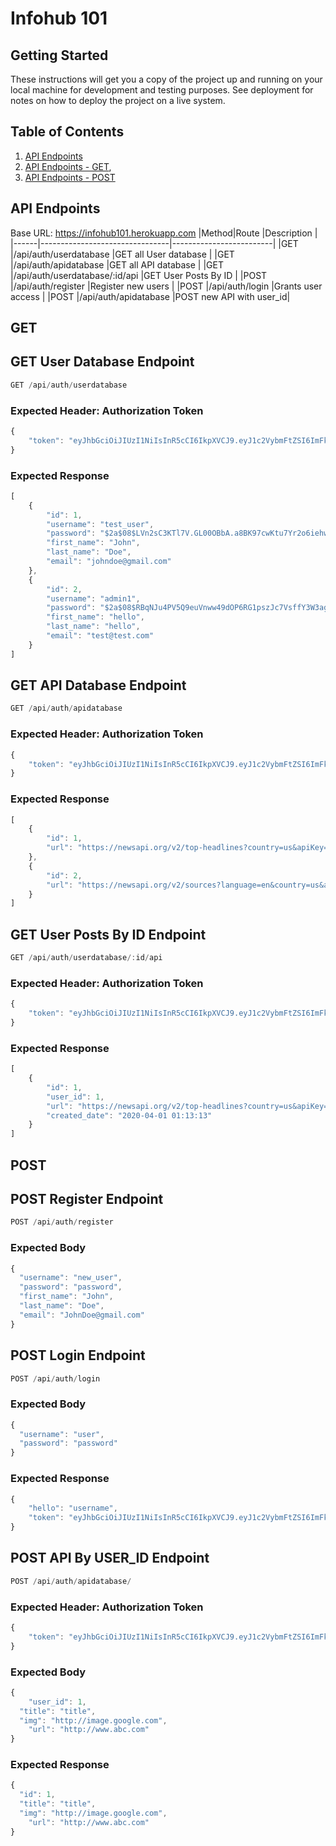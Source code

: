 # Infohub 101

## Getting Started
These instructions will get you a copy of the project up and running on your local machine for development and testing purposes. See deployment for notes on how to deploy the project on a live system.

## Table of Contents
1. [API Endpoints](#API-Endpoints)
2. [API Endpoints - GET](#GET),
3. [API Endpoints - POST](#POST)

## API Endpoints
Base URL: https://infohub101.herokuapp.com
|Method|Route                           |Description              |
|------|--------------------------------|-------------------------|
|GET   |/api/auth/userdatabase          |GET all User database    |
|GET   |/api/auth/apidatabase           |GET all API database     |
|GET   |/api/auth/userdatabase/:id/api  |GET User Posts By ID     |
|POST  |/api/auth/register              |Register new users       |
|POST  |/api/auth/login                 |Grants user access       |
|POST  |/api/auth/apidatabase           |POST new API with user_id|

## GET
## GET User Database Endpoint
```js
GET /api/auth/userdatabase
```
### Expected Header: Authorization Token
```js
{
    "token": "eyJhbGciOiJIUzI1NiIsInR5cCI6IkpXVCJ9.eyJ1c2VybmFtZSI6ImFkbWluIiwiaWF0IjoxNTg1NTQxOTg1LCJleHAiOjE1ODU1NDU1ODV9.JQBojlTtPB96MqvYndC5ZZU2XK2W_tspRJl8aQPuVhw"
}
```
### Expected Response
```js
[
    {
        "id": 1,
        "username": "test_user",
        "password": "$2a$08$LVn2sC3KTl7V.GL00OBbA.a8BK97cwKtu7Yr2o6iehwOEp.1/MOSO",
        "first_name": "John",
        "last_name": "Doe",
        "email": "johndoe@gmail.com"
    },
    {
        "id": 2,
        "username": "admin1",
        "password": "$2a$08$RBqNJu4PV5Q9euVnww49dOP6RG1pszJc7VsffY3W3agWuRzkOwjue",
        "first_name": "hello",
        "last_name": "hello",
        "email": "test@test.com"
    }
]
```

## GET API Database Endpoint
```js
GET /api/auth/apidatabase
```
### Expected Header: Authorization Token
```js
{
    "token": "eyJhbGciOiJIUzI1NiIsInR5cCI6IkpXVCJ9.eyJ1c2VybmFtZSI6ImFkbWluIiwiaWF0IjoxNTg1NTQxOTg1LCJleHAiOjE1ODU1NDU1ODV9.JQBojlTtPB96MqvYndC5ZZU2XK2W_tspRJl8aQPuVhw"
}
```
### Expected Response
```js
[
    {
        "id": 1,
        "url": "https://newsapi.org/v2/top-headlines?country=us&apiKey=17bde5c1903e4a31a9d1560bf1256a95"
    },
    {
        "id": 2,
        "url": "https://newsapi.org/v2/sources?language=en&country=us&apiKey=17bde5c1903e4a31a9d1560bf1256a95"
    }
]
```

## GET User Posts By ID Endpoint
```js
GET /api/auth/userdatabase/:id/api 
```
### Expected Header: Authorization Token
```js
{
    "token": "eyJhbGciOiJIUzI1NiIsInR5cCI6IkpXVCJ9.eyJ1c2VybmFtZSI6ImFkbWluIiwiaWF0IjoxNTg1NTQxOTg1LCJleHAiOjE1ODU1NDU1ODV9.JQBojlTtPB96MqvYndC5ZZU2XK2W_tspRJl8aQPuVhw"
}
```
### Expected Response
```js
[
    {
        "id": 1,
        "user_id": 1,
        "url": "https://newsapi.org/v2/top-headlines?country=us&apiKey=17bde5c1903e4a31a9d1560bf1256a95",
        "created_date": "2020-04-01 01:13:13"
    }
]
```

## POST
## POST Register Endpoint
```js
POST /api/auth/register
```
### Expected Body
```js
{
  "username": "new_user",
  "password": "password",
  "first_name": "John",
  "last_name": "Doe",
  "email": "JohnDoe@gmail.com"
}
```

## POST Login Endpoint
```js
POST /api/auth/login
```
### Expected Body
```js
{
  "username": "user",
  "password": "password"
}
```
### Expected Response
```js
{
    "hello": "username",
    "token": "eyJhbGciOiJIUzI1NiIsInR5cCI6IkpXVCJ9.eyJ1c2VybmFtZSI6ImFkbWluIiwiaWF0IjoxNTg1NTQxOTg1LCJleHAiOjE1ODU1NDU1ODV9.JQBojlTtPB96MqvYndC5ZZU2XK2W_tspRJl8aQPuVhw"
}
```

## POST API By USER_ID Endpoint
```js
POST /api/auth/apidatabase/
```
### Expected Header: Authorization Token
```js
{
    "token": "eyJhbGciOiJIUzI1NiIsInR5cCI6IkpXVCJ9.eyJ1c2VybmFtZSI6ImFkbWluIiwiaWF0IjoxNTg1NTQxOTg1LCJleHAiOjE1ODU1NDU1ODV9.JQBojlTtPB96MqvYndC5ZZU2XK2W_tspRJl8aQPuVhw"
}
```
### Expected Body
```js
{
	"user_id": 1,
  "title": "title",
  "img": "http://image.google.com",
	"url": "http://www.abc.com"
}
```

### Expected Response
```js
{
  "id": 1,
  "title": "title",
  "img": "http://image.google.com",
	"url": "http://www.abc.com"
}
```
